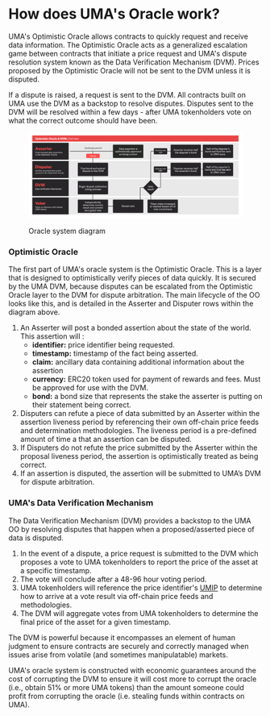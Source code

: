 # How does UMA's Oracle work?

UMA's Optimistic Oracle allows contracts to quickly request and receive data information. The Optimistic Oracle acts as a generalized escalation game between contracts that initiate a price request and UMA's dispute resolution system known as the Data Verification Mechanism (DVM). Prices proposed by the Optimistic Oracle will not be sent to the DVM unless it is disputed.

If a dispute is raised, a request is sent to the DVM. All contracts built on UMA use the DVM as a backstop to resolve disputes. Disputes sent to the DVM will be resolved within a few days - after UMA tokenholders vote on what the correct outcome should have been.

<figure><img src="../.gitbook/assets/Asserterupdatemarch.png" alt=""><figcaption><p>Oracle system diagram</p></figcaption></figure>

### Optimistic Oracle

The first part of UMA's oracle system is the Optimistic Oracle. This is a layer that is designed to optimistically verify pieces of data quickly. It is secured by the UMA DVM, because disputes can be escalated from the Optimistic Oracle layer to the DVM for dispute arbitration. The main lifecycle of the OO looks like this, and is detailed in the Asserter and Disputer rows within the diagram above.

1. An Asserter will post a bonded assertion about the state of the world. This assertion will :
   * **identifier:** price identifier being requested.
   * **timestamp:** timestamp of the fact being asserted.
   * **claim:** ancillary data containing additional information about the assertion&#x20;
   * **currency:** ERC20 token used for payment of rewards and fees. Must be approved for use with the DVM.
   * **bond:** a bond size that represents the stake the asserter is putting on their statement being correct.
2. Disputers can refute a piece of data submitted by an Asserter within the assertion liveness period by referencing their own off-chain price feeds and determination methodologies. The liveness period is a pre-defined amount of time a that an assertion can be disputed.
3. If Disputers do not refute the price submitted by the Asserter within the proposal liveness period, the assertion is optimistically treated as being correct.
4. If an assertion is disputed, the assertion will be submitted to UMA’s DVM for dispute arbitration.

### UMA's Data Verification Mechanism

The Data Verification Mechanism (DVM) provides a backstop to the UMA OO by resolving disputes that happen when a proposed/asserted piece of data is disputed.

1. In the event of a dispute, a price request is submitted to the DVM which proposes a vote to UMA tokenholders to report the price of the asset at a specific timestamp.
2. The vote will conclude after a 48-96 hour voting period.
3. UMA tokenholders will reference the price identifier's [UMIP](../community/governance/the-umip-process.md) to determine how to arrive at a vote result via off-chain price feeds and methodologies.&#x20;
4. The DVM will aggregate votes from UMA tokenholders to determine the final price of the asset for a given timestamp.

The DVM is powerful because it encompasses an element of human judgment to ensure contracts are securely and correctly managed when issues arise from volatile (and sometimes manipulatable) markets.

UMA's oracle system is constructed with economic guarantees around the cost of corrupting the DVM to ensure it will cost more to corrupt the oracle (i.e., obtain 51% or more UMA tokens) than the amount someone could profit from corrupting the oracle (i.e. stealing funds within contracts on UMA).
